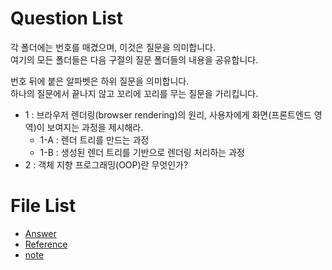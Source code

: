 # Question List

<p>
각 폴더에는 번호를 매겼으며, 이것은 질문을 의미합니다.<br />
여기의 모든 폴더들은 다음 구절의 질문 폴더들의 내용을 공유합니다.
</p>

<p>
번호 뒤에 붙은 알파벳은 하위 질문을 의미합니다.<br />
하나의 질문에서 끝나지 않고 꼬리에 꼬리를 무는 질문을 가리킵니다.
</p>


* 1 : 브라우저 렌더링(browser rendering)의 원리, 사용자에게 화면(프론트엔드 영역)이 보여지는 과정을 제시해라.
    * 1-A : 렌더 트리를 만드는 과정
    * 1-B : 생성된 렌더 트리를 기반으로 렌더링 처리하는 과정
* 2 : 객체 지향 프로그래밍(OOP)란 무엇인가?




# File List

* [Answer](https://github.com/TaekGeunLee/study_speech-tranning/tree/master/Front-End/Answer)
* [Reference](https://github.com/TaekGeunLee/study_speech-tranning/tree/master/Front-End/Reference)
* [note](https://github.com/TaekGeunLee/study_speech-tranning/tree/master/Front-End/note)